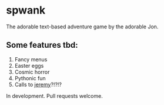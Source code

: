 # spwank

The adorable text-based adventure game by the adorable Jon.

## Some features tbd:
1. Fancy menus
2. Easter eggs
3. Cosmic horror
4. Pythonic fun
5. Calls to [jeremy](https://github.com/nickells/jeremy-the-bot)?!?!?

In development. Pull requests welcome. 

